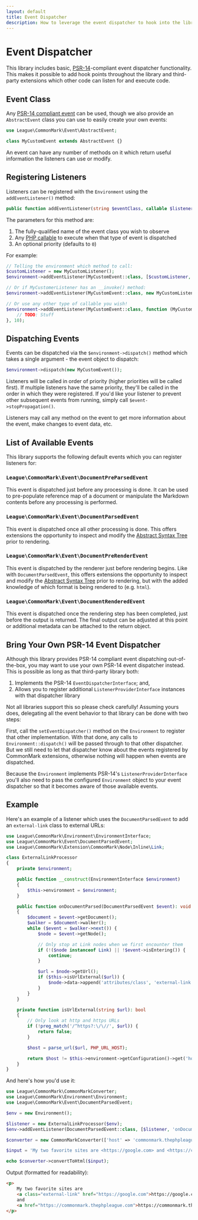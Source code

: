 ```yaml
---
layout: default
title: Event Dispatcher
description: How to leverage the event dispatcher to hook into the library
---
```


# Event Dispatcher

This library includes basic, [PSR-14](https://www.php-fig.org/psr/psr-14/)-compliant event dispatcher functionality.  This makes it possible to add hook points throughout the library and third-party extensions which other code can listen for and execute code.

## Event Class

Any [PSR-14 compliant event](https://www.php-fig.org/psr/psr-14/#events) can be used, though we also provide an `AbstractEvent` class you can use to easily create your own events:

```php
use League\CommonMark\Event\AbstractEvent;

class MyCustomEvent extends AbstractEvent {}
```

An event can have any number of methods on it which return useful information the listeners can use or modify.

## Registering Listeners

Listeners can be registered with the `Environment` using the `addEventListener()` method:

```php
public function addEventListener(string $eventClass, callable $listener, int $priority = 0)
```

The parameters for this method are:

1. The fully-qualified name of the event class you wish to observe
2. Any [PHP callable](https://www.php.net/manual/en/language.types.callable.php) to execute when that type of event is dispatched
3. An optional priority (defaults to `0`)

For example:

```php
// Telling the environment which method to call:
$customListener = new MyCustomListener();
$environment->addEventListener(MyCustomEvent::class, [$customListener, 'onDocumentParsed']);

// Or if MyCustomerListener has an __invoke() method:
$environment->addEventListener(MyCustomEvent::class, new MyCustomListener(), 10);

// Or use any other type of callable you wish!
$environment->addEventListener(MyCustomEvent::class, function (MyCustomEvent $event) {
    // TODO: Stuff
}, 10);
```

## Dispatching Events

Events can be dispatched via the `$environment->dispatch()` method which takes a single argument - the event object to dispatch:

```php
$environment->dispatch(new MyCustomEvent());
```

Listeners will be called in order of priority (higher priorities will be called first).  If multiple listeners have the same priority, they'll be called in the order in which they were registered.  If you'd like your listener to prevent other subsequent events from running, simply call `$event->stopPropagation()`.

Listeners may call any method on the event to get more information about the event, make changes to event data, etc.

## List of Available Events

This library supports the following default events which you can register listeners for:

### `League\CommonMark\Event\DocumentPreParsedEvent`

This event is dispatched just before any processing is done. It can be used to pre-populate reference map of a document or manipulate the Markdown contents before any processing is performed.

### `League\CommonMark\Event\DocumentParsedEvent`

This event is dispatched once all other processing is done.  This offers extensions the opportunity to inspect and modify the [Abstract Syntax Tree](/2.1/customization/abstract-syntax-tree/) prior to rendering.

### `League\CommonMark\Event\DocumentPreRenderEvent`

This event is dispatched by the renderer just before rendering begins.  Like with `DocumentParsedEvent`, this offers extensions the opportunity to inspect and modify the [Abstract Syntax Tree](/2.1/customization/abstract-syntax-tree/) prior to rendering, but with the added knowledge of which format is being rendered to (e.g. `html`).

### `League\CommonMark\Event\DocumentRenderedEvent`

This event is dispatched once the rendering step has been completed, just before the output is returned.  The final output can be adjusted at this point or additional metadata can be attached to the return object.

## Bring Your Own PSR-14 Event Dispatcher

Although this library provides PSR-14 compliant event dispatching out-of-the-box, you may want to use your own PSR-14 event dispatcher instead.  This is possible as long as that third-party library both:

 1. Implements the PSR-14 `EventDispatcherInterface`; and,
 2. Allows you to register additional `ListenerProviderInterface` instances with that dispatcher library

Not all libraries support this so please check carefully!  Assuming yours does, delegating all the event behavior to that library can be done with two steps:

First, call the `setEventDispatcher()` method on the `Environment` to register that other implementation.  With that done, any calls to `Environment::dispatch()` will be passed through to that other dispatcher.  But we still need to let that dispatcher know about the events registered by CommonMark extensions, otherwise nothing will happen when events are dispatched.

Because the `Environment` implements PSR-14's `ListenerProviderInterface` you'll also need to pass the configured `Environment` object to your event dispatcher so that it becomes aware of those available events.

## Example

Here's an example of a listener which uses the `DocumentParsedEvent` to add an `external-link` class to external URLs:

```php
use League\CommonMark\Environment\EnvironmentInterface;
use League\CommonMark\Event\DocumentParsedEvent;
use League\CommonMark\Extension\CommonMark\Node\Inline\Link;

class ExternalLinkProcessor
{
    private $environment;

    public function __construct(EnvironmentInterface $environment)
    {
        $this->environment = $environment;
    }

    public function onDocumentParsed(DocumentParsedEvent $event): void
    {
        $document = $event->getDocument();
        $walker = $document->walker();
        while ($event = $walker->next()) {
            $node = $event->getNode();

            // Only stop at Link nodes when we first encounter them
            if (!($node instanceof Link) || !$event->isEntering()) {
                continue;
            }

            $url = $node->getUrl();
            if ($this->isUrlExternal($url)) {
                $node->data->append('attributes/class', 'external-link');
            }
        }
    }

    private function isUrlExternal(string $url): bool
    {
        // Only look at http and https URLs
        if (!preg_match('/^https?:\/\//', $url)) {
            return false;
        }

        $host = parse_url($url, PHP_URL_HOST);

        return $host != $this->environment->getConfiguration()->get('host');
    }
}
```

And here's how you'd use it:

```php
use League\CommonMark\CommonMarkConverter;
use League\CommonMark\Environment\Environment;
use League\CommonMark\Event\DocumentParsedEvent;

$env = new Environment();

$listener = new ExternalLinkProcessor($env);
$env->addEventListener(DocumentParsedEvent::class, [$listener, 'onDocumentParsed']);

$converter = new CommonMarkConverter(['host' => 'commonmark.thephpleague.com'], $env);

$input = 'My two favorite sites are <https://google.com> and <https://commonmark.thephpleague.com>';

echo $converter->convertToHtml($input);
```

Output (formatted for readability):

```html
<p>
    My two favorite sites are
    <a class="external-link" href="https://google.com">https://google.com</a>
    and
    <a href="https://commonmark.thephpleague.com">https://commonmark.thephpleague.com</a>
</p>
```
